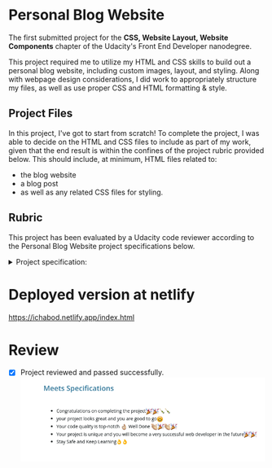 # Personal Blog Website

The first submitted project for the **CSS, Website Layout, Website Components** chapter of the Udacity's Front End Developer nanodegree.

This project required me to utilize my HTML and CSS skills to build out a personal blog website, including custom images, layout, and styling. Along with webpage design considerations, I did work to appropriately structure my files, as well as use proper CSS and HTML formatting & style.

## Project Files

In this project, I've got to start from scratch! To complete the project, I was able to decide on the HTML and CSS files to include as part of my work, given that the end result is within the confines of the project rubric provided below. This should include, at minimum, HTML files related to:

- the blog website
- a blog post
- as well as any related CSS files for styling.

## Rubric

This project has been evaluated by a Udacity code reviewer according to the Personal Blog Website project specifications below.

<details>
<summary>Project specification:</summary>
<img src="repo_images/blog-specification.png"/>
</details>

# Deployed version at netlify

https://ichabod.netlify.app/index.html

# Review

- [x] Project reviewed and passed successfully.
      ![alt text](repo_images/review.png)
